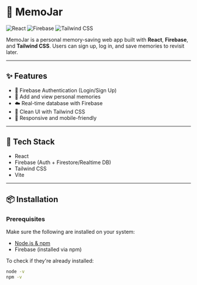 # 🧠 MemoJar

![React](https://img.shields.io/badge/React-20232A?style=for-the-badge&logo=react&logoColor=61DAFB)
![Firebase](https://img.shields.io/badge/Firebase-ffca28?style=for-the-badge&logo=firebase&logoColor=black)
![Tailwind CSS](https://img.shields.io/badge/TailwindCSS-38bdf8?style=for-the-badge&logo=tailwind-css&logoColor=white)

MemoJar is a personal memory-saving web app built with **React**, **Firebase**, and **Tailwind CSS**. Users can sign up, log in, and save memories to revisit later.

---

## ✨ Features

- 🔐 Firebase Authentication (Login/Sign Up)
- 🧠 Add and view personal memories
- ☁️ Real-time database with Firebase
- 🎨 Clean UI with Tailwind CSS
- 📱 Responsive and mobile-friendly

---

## 🧰 Tech Stack

- React
- Firebase (Auth + Firestore/Realtime DB)
- Tailwind CSS
- Vite

---

## 📦 Installation

### Prerequisites

Make sure the following are installed on your system:

- [Node.js & npm](https://nodejs.org/)
- Firebase (installed via npm)

To check if they're already installed:

```bash
node -v
npm -v
